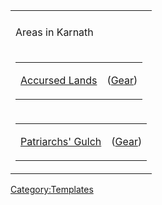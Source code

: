 <table>
<tbody>
<tr class="odd">
<td></td>
</tr>
<tr class="even">
<td><p>Areas in Karnath</p></td>
</tr>
<tr class="odd">
<td><table>
<tbody>
<tr class="odd">
<td><p><a href=":Category:Accursed_Lands" title="wikilink">Accursed
Lands</a></p></td>
<td><p>(<a href=":Category:Gear_In_Accursed_Lands"
title="wikilink">Gear</a>)</p></td>
</tr>
</tbody>
</table></td>
</tr>
<tr class="even">
<td><table>
<tbody>
<tr class="odd">
<td><p><a href=":Category:Patriarchs&#39;_Gulch"
title="wikilink">Patriarchs' Gulch</a></p></td>
<td><p>(<a href=":Category:Gear_In_Patriarchs&#39;_Gulch"
title="wikilink">Gear</a>)</p></td>
</tr>
</tbody>
</table></td>
</tr>
</tbody>
</table>

<noinclude></noinclude>

[Category:Templates](Category:Templates "wikilink")

